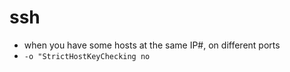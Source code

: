# ssh

* when you have some hosts at the same IP#, on different ports
 * ```-o "StrictHostKeyChecking no```

